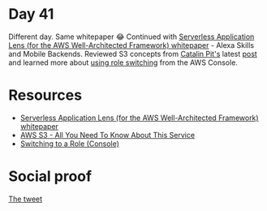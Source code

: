 # Day 41

Different day. Same whitepaper 😂 Continued with [Serverless Application Lens (for the AWS Well-Architected Framework) whitepaper](https://docs.aws.amazon.com/wellarchitected/latest/serverless-applications-lens/wellarchitected-serverless-applications-lens.pdf#welcome) - Alexa Skills and Mobile Backends. Reviewed S3 concepts from [Catalin Pit's](https://twitter.com/catalinmpit) latest [post](https://catalins.tech/aws-s3-all-you-need-to-know-about-this-service) and learned more about [using role switching](https://docs.aws.amazon.com/IAM/latest/UserGuide/id_roles_use_switch-role-console.html) from the AWS Console.

# Resources

- [Serverless Application Lens (for the AWS Well-Architected Framework) whitepaper](https://docs.aws.amazon.com/wellarchitected/latest/serverless-applications-lens/wellarchitected-serverless-applications-lens.pdf#welcome)
- [AWS S3 - All You Need To Know About This Service](https://catalins.tech/aws-s3-all-you-need-to-know-about-this-service)
- [Switching to a Role (Console)](https://docs.aws.amazon.com/IAM/latest/UserGuide/id_roles_use_switch-role-console.html)

# Social proof

[The tweet](https://twitter.com/jennapederson/status/1298779046076190721?s=20)
